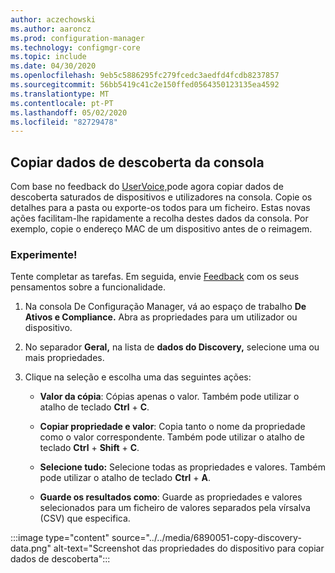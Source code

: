 ```yaml
---
author: aczechowski
ms.author: aaroncz
ms.prod: configuration-manager
ms.technology: configmgr-core
ms.topic: include
ms.date: 04/30/2020
ms.openlocfilehash: 9eb5c5886295fc279fcedc3aedfd4fcdb8237857
ms.sourcegitcommit: 56bb5419c41c2e150ffed0564350123135ea4592
ms.translationtype: MT
ms.contentlocale: pt-PT
ms.lasthandoff: 05/02/2020
ms.locfileid: "82729478"
---
```

## <a name="copy-discovery-data-from-the-console"></a><a name="bkmk_copydisco"></a>Copiar dados de descoberta da consola

<!--6890051-->

Com base no feedback do [UserVoice,](https://configurationmanager.uservoice.com/forums/300492/suggestions/16866169)pode agora copiar dados de descoberta saturados de dispositivos e utilizadores na consola. Copie os detalhes para a pasta ou exporte-os todos para um ficheiro. Estas novas ações facilitam-lhe rapidamente a recolha destes dados da consola. Por exemplo, copie o endereço MAC de um dispositivo antes de o reimagem.

### <a name="try-it-out"></a>Experimente!

Tente completar as tarefas. Em seguida, envie [Feedback](../../technical-preview-2003.md#bkmk_feedback) com os seus pensamentos sobre a funcionalidade.

1. Na consola De Configuração Manager, vá ao espaço de trabalho **De Ativos e Compliance.** Abra as propriedades para um utilizador ou dispositivo.

1. No separador **Geral,** na lista de **dados do Discovery,** selecione uma ou mais propriedades.

1. Clique na seleção e escolha uma das seguintes ações:

    - **Valor da cópia**: Cópias apenas o valor. Também pode utilizar o atalho de teclado **Ctrl** + **C**.

    - **Copiar propriedade e valor**: Copia tanto o nome da propriedade como o valor correspondente. Também pode utilizar o atalho de teclado **Ctrl** + **Shift** + **C**.

    - **Selecione tudo:** Selecione todas as propriedades e valores. Também pode utilizar o atalho de teclado **Ctrl** + **A**.

    - **Guarde os resultados como**: Guarde as propriedades e valores selecionados para um ficheiro de valores separados pela vírsalva (CSV) que especifica.

:::image type="content" source="../../media/6890051-copy-discovery-data.png" alt-text="Screenshot das propriedades do dispositivo para copiar dados de descoberta":::
